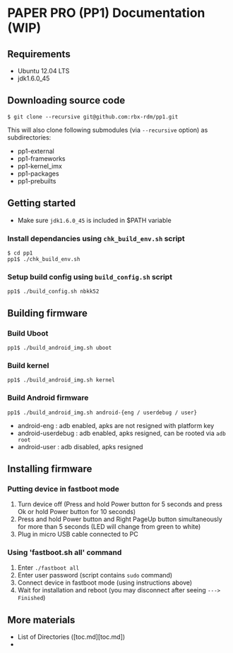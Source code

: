 # PAPER PRO (PP1) Documentation (WIP)

## Requirements

- Ubuntu 12.04 LTS
- jdk1.6.0_45


## Downloading source code

```
$ git clone --recursive git@github.com:rbx-rdm/pp1.git
```

This will also clone following submodules (via `--recursive` option) as subdirectories:
- pp1-external
- pp1-frameworks
- pp1-kernel_imx
- pp1-packages
- pp1-prebuilts


## Getting started

* Make sure `jdk1.6.0_45` is included in $PATH variable

### Install dependancies using `chk_build_env.sh` script
```
$ cd pp1
pp1$ ./chk_build_env.sh
```

### Setup build config using `build_config.sh` script
```
pp1$ ./build_config.sh nbkk52
```

## Building firmware

### Build Uboot
```
pp1$ ./build_android_img.sh uboot
```

### Build kernel
```
pp1$ ./build_android_img.sh kernel
```

### Build Android firmware
```
pp1$ ./build_android_img.sh android-{eng / userdebug / user}
```
- android-eng : adb enabled, apks are not resigned with platform key
- android-userdebug : adb enabled, apks resigned, can be rooted via `adb root`
- android-user : adb disabled, apks resigned


## Installing firmware

### Putting device in fastboot mode
1. Turn device off (Press and hold Power button for 5 seconds and press Ok or hold Power button for 10 seconds)
2. Press and hold Power button and Right PageUp button simultaneously for more than 5 seconds (LED will change from green to white)
3. Plug in micro USB cable connected to PC

### Using 'fastboot.sh all' command
1. Enter `./fastboot all`
2. Enter user password (script contains `sudo` command)
3. Connect device in fastboot mode (using instructions above)
4. Wait for installation and reboot (you may disconnect after seeing `---> Finished`)


## More materials

- List of Directories ([toc.md][toc.md])
- 

